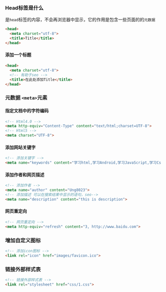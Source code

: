 ### Head标签是什么
是`head`标签的内容，不会再浏览器中显示，它的作用是包含一些页面的的`元数据`

```html
<head>
  <meta charset="utf-8">
  <title>Title</title>
</head>
```
#### 添加一个标题

```html
<head>
  <meta charset="utf-8">
  <!-- 有助于seo -->
  <title>在此处添加Title</title>
</head>
```

### 元数据 `<meta>`元素
#### 指定文档中的字符编码
```html
<!-- Html4.0 -->
<meta http-equiv="Content-Type" content="text/html;charset=UTF-8">
<!-- Html5 -->
<meta charset="UTF-8">
```
#### 添加网站关键字
```html
<!-- 添加关键字 -->
<meta name="keywords" content="学习html,学习Android,学习JavaScript,学习Css">
```
#### 添加作者和网页描述
```html
<!-- 添加作者 -->
<meta name="author" content="Ung8023">
<!-- 添加描述 可以在搜索结果中显示的语句，seo-->
<meta name="description" content="this is description">
```
#### 网页重定向
```html
<!-- 网页重定向 -->
<meta http-equiv="refresh" content="3, http://www.baidu.com">
```
### 增加自定义图标
```html
<!-- 添加icon图标 -->
<link rel="icon" href="images/favicon.ico">
``` 
### 链接外部样式表
```html
<!-- 链接外部样式表 -->
<link rel="stylesheet" href="css/1.css">
```